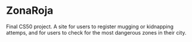 # ZonaRoja
Final CS50 project. A site for users to register mugging or kidnapping attemps, and for users to check for the most dangerous zones in their city. 
